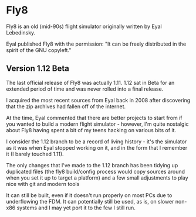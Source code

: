 # Fly8

Fly8 is an old (mid-90s) flight simulator originally written by Eyal
Lebedinsky.

Eyal published Fly8 with the permission: "It can be freely distributed in
the spirit of the GNU copyleft."

## Version 1.12 Beta

The last official release of Fly8 was actually 1.11.  1.12 sat in Beta for
an extended period of time and was never rolled into a final release.

I acquired the most recent sources from Eyal back in 2008 after discovering
that the zip archives had fallen off of the internet.

At the time, Eyal commented that there are better projects to start from
if you wanted to build a modern flight simulator - however, I'm quite
nostalgic about Fly8 having spent a bit of my teens hacking on various bits
of it.

I consider the 1.12 branch to be a record of living history - it's the
simulator as it was when Eyal stopped working on it, and in the form that
I remember it (I barely touched 1.11).

The only changes that I've made to the 1.12 branch has been tidying up
duplicated files (the fly8 build/config process would copy sources around
when you set it up to target a platform) and a few small adjustments to
play nice with git and modern tools

It can still be built, even if it doesn't run properly on most PCs due to
underflowing the FDM.  It can potentially still be used, as is, on slower
non-x86 systems and I may yet port it to the few I still run.

